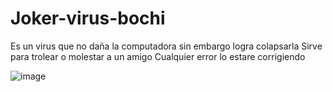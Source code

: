 # Joker-virus-bochi


Es un virus que no daña la computadora sin embargo logra colapsarla
Sirve para trolear o molestar a un amigo
Cualquier error lo estare corrigiendo

![image](https://github.com/Bochimaster123/Joker-virus-bochi/assets/124520060/777204a1-8627-46c1-b1cb-725e6bca08c2)
